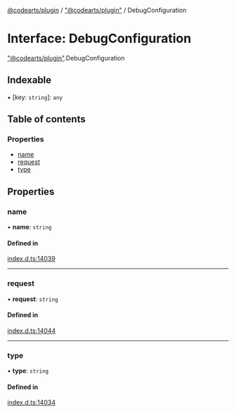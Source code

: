 [@codearts/plugin](../README.md) / ["@codearts/plugin"](../modules/_codearts_plugin_.md) / DebugConfiguration

# Interface: DebugConfiguration

["@codearts/plugin"](../modules/_codearts_plugin_.md).DebugConfiguration

## Indexable

▪ [key: `string`]: `any`

## Table of contents

### Properties

- [name](codearts_plugin_.DebugConfiguration.md#name)
- [request](codearts_plugin_.DebugConfiguration.md#request)
- [type](codearts_plugin_.DebugConfiguration.md#type)

## Properties

### name

• **name**: `string`

#### Defined in

[index.d.ts:14039](https://github.com/huaweicloud/cloudide-plugin-api/blob/203b986/index.d.ts#L14039)

___

### request

• **request**: `string`

#### Defined in

[index.d.ts:14044](https://github.com/huaweicloud/cloudide-plugin-api/blob/203b986/index.d.ts#L14044)

___

### type

• **type**: `string`

#### Defined in

[index.d.ts:14034](https://github.com/huaweicloud/cloudide-plugin-api/blob/203b986/index.d.ts#L14034)

